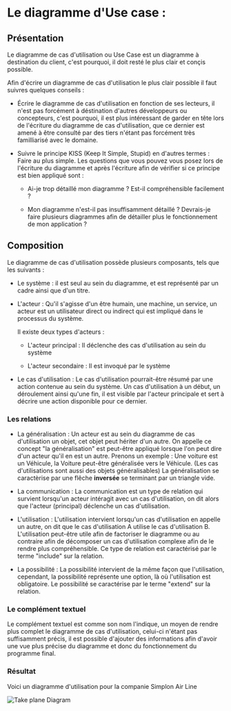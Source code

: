 # Le diagramme d'Use case :

## Présentation

Le diagramme de cas d'utilisation ou Use Case est un diagramme à destination du client, c'est pourquoi, il doit resté le plus clair et conçis possible.

Afin d'écrire un diagramme de cas d'utilisation le plus clair possible il faut suivres quelques conseils :

- Écrire le diagramme de cas d'utilisation en fonction de ses lecteurs, il n'est pas forcément à déstination d'autres développeurs ou concepteurs, c'est pourquoi, il est plus intéressant de garder en tête lors de l'écriture du diagramme de cas d'utilisation, que ce dernier est amené à être consulté par des tiers n'étant pas forcément très familliarisé avec le domaine.

- Suivre le principe KISS (Keep It Simple, Stupid) en d'autres termes : Faire au plus simple. Les questions que vous pouvez vous posez lors de l'écriture du diagramme et après l'écriture afin de vérifier si ce principe est bien appliqué sont :
  
  - Ai-je trop détaillé mon diagramme ? Est-il compréhensible facilement ?
  
  - Mon diagramme n'est-il pas insuffisamment détaillé ? Devrais-je faire plusieurs diagrammes afin de détailler plus le fonctionnement de mon application ?

## Composition

Le diagramme de cas d'utilisation possède plusieurs composants, tels que les suivants :

- Le système : il est seul au sein du diagramme, et est représenté par un cadre ainsi que d'un titre.

- L'acteur : Qu'il s'agisse d'un être humain, une machine, un service, un acteur est un utilisateur direct ou indirect qui est impliqué dans le processus du système. 
  
  Il existe deux types d'acteurs  :
  
  - L'acteur principal : Il déclenche des cas d'utilisation au sein du système
  
  - L'acteur secondaire : Il est invoqué par le système

- Le cas d'utilisation : Le cas d'utilisation pourrait-être résumé par une action contenue au sein du système. Un cas d'utilisation à un début, un déroulement ainsi qu'une fin, il est visible par l'acteur principale et sert à décrire une action disponible pour ce dernier.

### Les relations

- La généralisation : Un acteur est au sein du diagramme de cas d'utilisation un objet, cet objet peut hériter d'un autre. On appelle ce concept "la généralisation" est peut-être appliqué lorsque l'on peut dire d'un acteur qu'il en est un autre. Prenons un exemple : Une voiture est un Véhicule, la Voiture peut-être généralisée vers le Véhicule. (Les cas d'utilisations sont aussi des objets généralisables)
  La généralisation se caractèrise par une flêche **inversée** se terminant par un triangle vide.

- La communication : La communication est un type de relation qui survient lorsqu'un acteur intéragit avec un cas d'utilisation, on dit alors que l'acteur (principal) déclenche un cas d'utilisation.

- L'utilisation : L'utilisation intervient lorsqu'un cas d'utilisation en appelle un autre, on dit que le cas d'utilisation A utilise le cas d'utilisation B.
  L'utilisation peut-être utile afin de factoriser le diagramme ou au contraire afin de décomposer un cas d'utilisation complexe afin de le rendre plus compréhensible.
  Ce type de relation est caractérisé par le terme "include" sur la relation.

- La possibilité : La possibilité intervient de la même façon que l'utilisation, cependant, la possibilité représente une option, là où l'utilisation est obligatoire.
  Le possibilité se caractérise par le terme "extend" sur la relation.

### Le complément textuel

Le complément textuel est comme son nom l'indique, un moyen de rendre plus complet le diagramme de cas d'utilisation, celui-ci n'étant pas suffisamment précis, il est possible d'ajouter des informations afin d'avoir une vue plus précise du diagramme et donc du fonctionnement du programme final.

### Résultat

Voici un diagramme d'utilisation pour la companie Simplon Air Line    

![Take plane Diagram](Diagrams/use-cases/take-plane.png)
